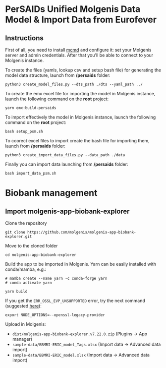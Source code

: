 # PerSAIDs Unified Molgenis Data Model & Import Data from Eurofever

## Instructions
First of all, you need to install [mcmd](https://github.com/molgenis/molgenis-tools-commander/wiki/Installation-guide) and configure it: set your Molgenis server and admin credentials.
After that you'll be able to connect to your Molgenis instance.


To create the files (yamls, lookup csv and setup bash file) for generating the model data structure, launch from **/persaids** folder:
```
python3 create_model_files.py --dts_path ./dts --yaml_path ../
```
To create the emx excel file for importing the model in Molgenis instance, launch the following command on the **root** project:
```
yarn emx:build-persaids
```
To import effectively the model in Molgenis instance, launch the following command on the **root** project:
```
bash setup_psm.sh
```
To coorect excel files to import  create the bash file for importing them, launch from **/persaids** folder:
```
python3 create_import_data_files.py --data_path ./data
```
Finally you can import data launching from **/persaids** folder:
```
bash import_data_psm.sh
```
# Biobank management

## Import molgenis-app-biobank-explorer
Clone the repository
```
git clone https://github.com/molgenis/molgenis-app-biobank-explorer.git
```
Move to the cloned folder
```
cd molgenis-app-biobank-explorer
```
Build the app to be imported in Molgenis.
Yarn can be easily installed with conda/mamba, e.g.:
```
# mamba create --name yarn -c conda-forge yarn
# conda activate yarn
```
```
yarn build
```

If you get the ```ERR_OSSL_EVP_UNSUPPORTED``` error, try the next command (suggested [here](https://stackoverflow.com/questions/69394632/webpack-build-failing-with-err-ossl-evp-unsupported)):
```
export NODE_OPTIONS=--openssl-legacy-provider
``` 

Upload in Molgenis:
 - ```dist/molgenis-app-biobank-explorer.v7.22.0.zip``` (Plugins -> App manager)
 - ```sample-data/BBMRI-ERIC_model_Tags.xlsx``` (Import data -> Advanced data import)
 - ```sample-data/BBMRI-ERIC_model.xlsx``` (Import data -> Advanced data import)
